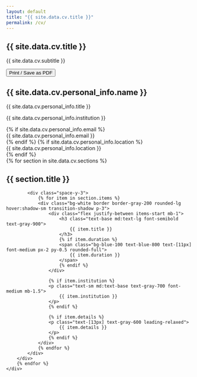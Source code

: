 ```yaml
---
layout: default
title: "{{ site.data.cv.title }}"
permalink: /cv/
---
```


<!-- Header -->
<section class="py-8 px-8 bg-gray-50">
    <div class="max-w-6xl mx-auto">
        <div class="flex items-start justify-between gap-4">
            <div>
                <h1 class="text-3xl md:text-4xl font-serif font-bold text-gray-900">
                    {{ site.data.cv.title }}
                </h1>
                <p class="text-base md:text-lg text-gray-700 max-w-3xl mt-2">
                    {{ site.data.cv.subtitle }}
                </p>
            </div>
            <div class="mt-1">
                <button onclick="window.print()" class="inline-flex items-center bg-gray-900 hover:bg-gray-800 text-white px-4 py-2 rounded-md text-sm font-semibold">
                    <i class="fas fa-file-download mr-2"></i> Print / Save as PDF
                </button>
            </div>
        </div>
    </div>
    </section>

<!-- Personal Information (compact) -->
<section class="py-6 px-8 bg-white">
    <div class="max-w-6xl mx-auto text-center">
        <h2 class="text-2xl md:text-3xl font-bold text-gray-900">
            {{ site.data.cv.personal_info.name }}
        </h2>
        <p class="text-base md:text-lg text-gray-700">
            {{ site.data.cv.personal_info.title }}
        </p>
        <p class="text-sm md:text-base text-gray-600">
            {{ site.data.cv.personal_info.institution }}
        </p>
        <div class="flex justify-center items-center gap-6 text-gray-600 mt-3 text-sm">
            {% if site.data.cv.personal_info.email %}
            <div class="flex items-center gap-2">
                <i class="fas fa-envelope text-blue-600"></i>
                <span>{{ site.data.cv.personal_info.email }}</span>
            </div>
            {% endif %}
            {% if site.data.cv.personal_info.location %}
            <div class="flex items-center gap-2">
                <i class="fas fa-map-marker-alt text-blue-600"></i>
                <span>{{ site.data.cv.personal_info.location }}</span>
            </div>
            {% endif %}
        </div>
    </div>
    </section>

<!-- CV Sections (compact cards) -->
<section class="py-4 px-8 bg-gray-50">
    <div class="max-w-6xl mx-auto">
        {% for section in site.data.cv.sections %}
        <div class="mb-6">
            <h2 class="text-lg md:text-xl font-bold text-gray-900 mb-3 text-center">{{ section.title }}</h2>
            
            <div class="space-y-3">
                {% for item in section.items %}
                <div class="bg-white border border-gray-200 rounded-lg hover:shadow-sm transition-shadow p-3">
                    <div class="flex justify-between items-start mb-1">
                        <h3 class="text-base md:text-lg font-semibold text-gray-900">
                            {{ item.title }}
                        </h3>
                        {% if item.duration %}
                        <span class="bg-blue-100 text-blue-800 text-[11px] font-medium px-2 py-0.5 rounded-full">
                            {{ item.duration }}
                        </span>
                        {% endif %}
                    </div>
                    
                    {% if item.institution %}
                    <p class="text-sm md:text-base text-gray-700 font-medium mb-1.5">
                        {{ item.institution }}
                    </p>
                    {% endif %}
                    
                    {% if item.details %}
                    <p class="text-[13px] text-gray-600 leading-relaxed">
                        {{ item.details }}
                    </p>
                    {% endif %}
                </div>
                {% endfor %}
            </div>
        </div>
        {% endfor %}
    </div>
</section>

<!-- Print styles for PDF export -->
<style>
@media print {
  nav, footer { display: none !important; }
  body { color: #000; }
  a { color: #000; text-decoration: none; }
  section { padding: 0 !important; }
  .rounded-lg, .rounded-md { border-radius: 0 !important; }
  .border { border-color: #e5e7eb !important; }
  .max-w-6xl { max-width: 100% !important; }
  .bg-gray-50, .bg-white { background: #fff !important; }
  .hover\:shadow-sm, .hover\:shadow-md { box-shadow: none !important; }
  button { display: none !important; }
}
</style>

<!-- Include Tailwind CSS -->
<link href="https://cdn.jsdelivr.net/npm/tailwindcss@2.2.19/dist/tailwind.min.css" rel="stylesheet">
<link href="https://cdnjs.cloudflare.com/ajax/libs/font-awesome/6.0.0/css/all.min.css" rel="stylesheet">

